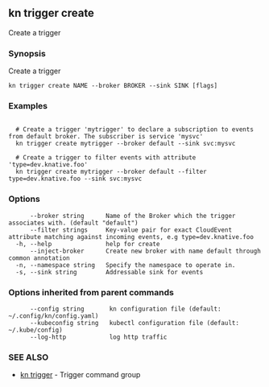 ## kn trigger create

Create a trigger

### Synopsis

Create a trigger

```
kn trigger create NAME --broker BROKER --sink SINK [flags]
```

### Examples

```

  # Create a trigger 'mytrigger' to declare a subscription to events from default broker. The subscriber is service 'mysvc'
  kn trigger create mytrigger --broker default --sink svc:mysvc

  # Create a trigger to filter events with attribute 'type=dev.knative.foo'
  kn trigger create mytrigger --broker default --filter type=dev.knative.foo --sink svc:mysvc
```

### Options

```
      --broker string      Name of the Broker which the trigger associates with. (default "default")
      --filter strings     Key-value pair for exact CloudEvent attribute matching against incoming events, e.g type=dev.knative.foo
  -h, --help               help for create
      --inject-broker      Create new broker with name default through common annotation
  -n, --namespace string   Specify the namespace to operate in.
  -s, --sink string        Addressable sink for events
```

### Options inherited from parent commands

```
      --config string       kn configuration file (default: ~/.config/kn/config.yaml)
      --kubeconfig string   kubectl configuration file (default: ~/.kube/config)
      --log-http            log http traffic
```

### SEE ALSO

* [kn trigger](kn_trigger.md)	 - Trigger command group

